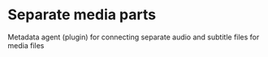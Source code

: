 # Separate media parts

Metadata agent (plugin) for connecting separate audio and subtitle files for media files